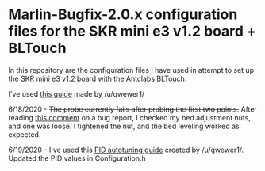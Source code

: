 # Marlin-Bugfix-2.0.x configuration files for the SKR mini e3 v1.2 board + BLTouch

In this repository are the configuration files I have used in attempt to set up the SKR mini e3 v1.2 board with the Antclabs BLTouch.

I've used [this guide](https://www.reddit.com/r/ender3/comments/e894j7/marlin_20x_guide_for_ender_3_using_skr_mini_e3_v12/) made by /u/qwewer1/

6/18/2020 - ~~The probe currently fails after probing the first two points.~~   After reading [this comment](https://github.com/MarlinFirmware/Marlin/issues/17242#issuecomment-605541216) on a bug report, I checked my bed adjustment nuts, and one was loose. I tightened the nut, and the bed leveling worked as expected.

6/19/2020 - I've used this [PID autotuning guide](https://www.reddit.com/r/3Dprinting/comments/h8xqrn/pid_autotune/) created by /u/qwewer1/. Updated the PID values in Configuration.h